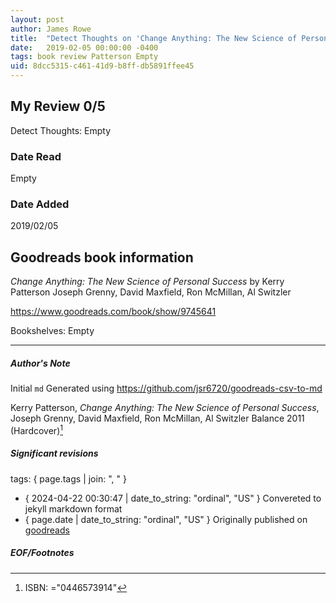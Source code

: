 ```yaml
---
layout: post
author: James Rowe
title:  "Detect Thoughts on 'Change Anything: The New Science of Personal Success'"
date:   2019-02-05 00:00:00 -0400
tags: book review Patterson Empty
uid: 8dcc5315-c461-41d9-b8ff-db5891ffee45
---
```


<!-- highly dependent on how you personally use jekyll templates, and how you want this to show up -->

## My Review 0/5

Detect Thoughts: Empty

### Date Read
Empty

### Date Added
2019/02/05

## Goodreads book information

*Change Anything: The New Science of Personal Success* by Kerry Patterson
Joseph Grenny, David Maxfield, Ron McMillan, Al Switzler

https://www.goodreads.com/book/show/9745641

Bookshelves: Empty

---

##### Author's Note

Initial `md` Generated using https://github.com/jsr6720/goodreads-csv-to-md

Kerry Patterson, *Change Anything: The New Science of Personal Success*, Joseph Grenny, David Maxfield, Ron McMillan, Al Switzler Balance 2011 (Hardcover)[^1]

##### Significant revisions

tags: { page.tags | join: ", " } <!-- todo move this somewhere -->

- { 2024-04-22 00:30:47 | date_to_string: "ordinal", "US" } Convereted to jekyll markdown format 
- { page.date | date_to_string: "ordinal", "US" } Originally published on [goodreads](https://www.goodreads.com)

##### EOF/Footnotes

[^1]: ISBN: ="0446573914"